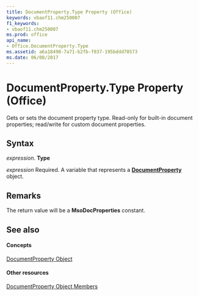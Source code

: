 ```yaml
---
title: DocumentProperty.Type Property (Office)
keywords: vbaof11.chm250007
f1_keywords:
- vbaof11.chm250007
ms.prod: office
api_name:
- Office.DocumentProperty.Type
ms.assetid: a6a18498-7a71-b2fb-f037-195bddd70573
ms.date: 06/08/2017
---
```



# DocumentProperty.Type Property (Office)

Gets or sets the document property type. Read-only for built-in document properties; read/write for custom document properties.


## Syntax

 _expression_. **Type**

 _expression_ Required. A variable that represents a **[DocumentProperty](documentproperty-object-office.md)** object.


## Remarks

The return value will be a **MsoDocProperties** constant.


## See also


#### Concepts


[DocumentProperty Object](documentproperty-object-office.md)
#### Other resources


[DocumentProperty Object Members](documentproperty-members-office.md)

